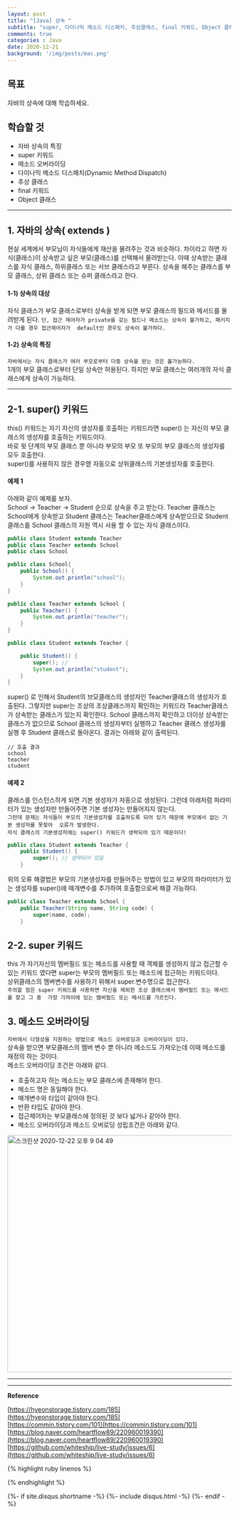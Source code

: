 ```yaml
---
layout: post
title: "[Java] 상속 "
subtitle: "super, 다이나믹 메소드 디스패치, 추상클래스, final 키워드, Object 클래스"
comments: true
categories : Java
date: 2020-12-21
background: '/img/posts/mac.png'
---
```


## 목표

자바의 상속에 대해 학습하세요.   

## 학습할 것 

- 자바 상속의 특징
- super 키워드
- 메소드 오버라이딩
- 다이나믹 메소드 디스패치(Dynamic Method Dispatch)   
- 추상 클래스    
- final 키워드    
- Object 클래스   

- - -

## 1. 자바의 상속( extends ) 

현실 세계에서 부모님이 자식들에게 재산을 물려주는 것과 비슷하다. 차이라고 하면 
자식(클래스)이 상속받고 싶은 부모(클래스)를 선택해서 물려받는다. 이때 상속받는 
클래스를 자식 클래스, 하위클래스 또는 서브 클래스라고 부른다. 상속을 해주는 
클래스를 부모 클래스, 상위 클래스 또는 슈퍼 클래스라고 한다.   

#### 1-1) 상속의 대상    

자식 클래스가 부모 클래스로부터 상속을 받게 되면 부모 클래스의 필드와 메서드를 물려받게 된다. 
`단, 접근 제어자가 private을 갖는 필드나 메소드는 상속이 불가하고, 패키지가 다를 경우 접근제어자가 
default인 경우도 상속이 불가하다.`   

#### 1-2) 상속의 특징   

`자바에서는 자식 클래스가 여러 부모로부터 다중 상속을 받는 것은 불가능하다.`    
1개의 부모 클래스로부터 단일 상속만 허용된다. 하지만 부모 클래스는 여러개의 자식 클래스에게 
상속이 가능하다.   

- - - 

## 2-1. super() 키워드    

this() 키워드는 자기 자신의 생성자를 호출하는 키워드라면 super() 는 자신의 부모 클래스의 생성자를 
호출하는 키워드이다.    
바로 윗 단계의 부모 클래스 뿐 아니라 부모의 부모 또 부모의 부모 클래스의 생성자를 모두 호출한다.  
super()를 사용하지 않은 경우엗 자동으로 상위클래스의 기본생성자를 호출한다.   

#### 예제 1

아래와 같이 예제를 보자.   
School -> Teacher -> Student 순으로 상속을 주고 받는다. Teacher 클래스는 School에게 상속받고 Student 클래스는 
Teacher클래스에게 상속받으므로 Student 클래스틑 School 클래스의 자원 역시 사용 할 수 있는 자식 클래스이다.   

```java
public class Student extends Teacher
public class Teacher extends School
public class School
```

```java
public class School{
    public School() {
        System.out.println("school");
    }
}

public class Teacher extends School {
    public Teacher() {
        System.out.println("teacher");
    }
}

public class Student extends Teacher {

    public Student() {
        super(); // 
        System.out.println("student");
    }
}
```

super() 로 인해서 Student의 브모클래스의 생성자인 Teacher클래스의 생성자가 호출된다. 그렇지만 super는 조상의 
조상클래스까지 확인하는 키워드라 Teacher클래스가 상속받는 클래스가 있는지 확인한다. School 클래스까지 확인하고 
더이상 상속받는 클래스가 없으므로 School 클래스의 생성자부터 실행하고 Teacher 클래스 생성자를 실행 후 
Student 클래스로 돌아온다. 
결과는 아래와 같이 출력된다. 

```
// 호출 결과 
school
teacher
student
```

#### 예제 2   

클래스를 인스턴스하게 되면 기본 생성자가 자동으로 생성된다. 그런데 아래처럼 파라미터가 있는 생성자만 
만들어주면 기본 생성자는 만들어지지 않는다.    
`그런데 문제는 자식들이 부모의 기본생성자를 호출하도록 되어 있기 때문에 부모에서 없는 기본 생성자를 못찾아 
오류가 발생한다.`    
`자식 클래스의 기본생성자에는 super() 키워드가 생략되어 있기 때문이다!`   

```java
public class Student extends Teacher {
    public Student() {
        super(); // 생략되어 있음 
    }
```

위의 오류 해결법은 부모의 기본생성자를 만들어주는 방법이 있고 부모의 파라미터가 있는 생성자를 super()에 
매개변수를 추가하여 호출함으로써 해결 가능하다.   

```java
public class Teacher extends School {
    public Teacher(String name, String code) {
        super(name, code);
    }
```




## 2-2. super 키워드 

this 가 자기자신의 멤버필드 또는 메소드를 사용할 때 객체를 생성하지 않고 접근할 수 있는 키워드 였다면 
super는 부모의 멤버필드 또는 메소드에 접근하는 키워드이다.    
상위클래스의 멤버변수를 사용하기 위해서 super.변수명으로 접근한다.   
`주의할 점은 super 키워드를 사용하면 자신을 제외한 조상 클래스에서 멤버필드 또는 메서드를 찾고 그 중 
가장 가까이에 있는 멤버필드 또는 메서드를 가르킨다.`


## 3. 메소드 오버라이딩

`자바에서 다형성을 지원하는 방법으로 메소드 오버로딩과 오버라이딩이 있다.`          
상속을 받으면 부모클래스의 멤버 변수 뿐 아니라 메소드도 가져오는데 이때 메소드를 재정의 하는 것이다.   
메소드 오버라이딩 조건은 아래와 같다.   

- 호출하고자 하는 메소드는 부모 클래스에 존재해야 한다.   
- 메소드 명은 동일해야 한다.   
- 매개변수와 타입이 같아야 한다.   
- 반환 타입도 같아야 한다.   
- 접근제어자는 부모클래스에 정의된 것 보다 넓거나 같아야 한다.   
- 메소드 오버라이딩과 메소드 오버로딩 성립조건은 아래와 같다.   

<img width="533" alt="스크린샷 2020-12-22 오후 9 04 49" src="https://user-images.githubusercontent.com/26623547/102887129-b3abd500-4499-11eb-84fd-45b04179c888.png">   

- - - 





- - - 

**Reference**

[https://hyeonstorage.tistory.com/185](https://hyeonstorage.tistory.com/185)   
[https://commin.tistory.com/101](https://commin.tistory.com/101)   
[https://blog.naver.com/heartflow89/220960019390](https://blog.naver.com/heartflow89/220960019390)     
[https://github.com/whiteship/live-study/issues/6](https://github.com/whiteship/live-study/issues/6)             

{% highlight ruby linenos %}

{% endhighlight %}


{%- if site.disqus.shortname -%}
    {%- include disqus.html -%}
{%- endif -%}

